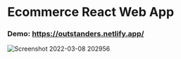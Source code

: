 # Ecommerce React Web App

### Demo: https://outstanders.netlify.app/

  ![Screenshot 2022-03-08 202956](https://user-images.githubusercontent.com/43106131/157264098-66879e2b-189b-4651-94a2-3e57a63c97b7.jpg)

